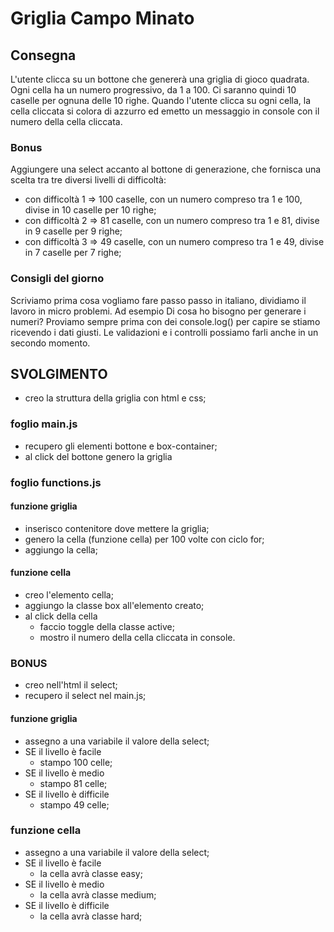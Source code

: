 # Griglia Campo Minato

## Consegna

L'utente clicca su un bottone che genererà una griglia di gioco quadrata.
Ogni cella ha un numero progressivo, da 1 a 100.
Ci saranno quindi 10 caselle per ognuna delle 10 righe.
Quando l'utente clicca su ogni cella, la cella cliccata si colora di azzurro ed emetto un messaggio in console con il numero della cella cliccata.

### Bonus

Aggiungere una select accanto al bottone di generazione, che fornisca una scelta tra tre diversi livelli di difficoltà:

- con difficoltà 1 => 100 caselle, con un numero compreso tra 1 e 100, divise in 10 caselle per 10 righe;
- con difficoltà 2 => 81 caselle, con un numero compreso tra 1 e 81, divise in 9 caselle per 9 righe;
- con difficoltà 3 => 49 caselle, con un numero compreso tra 1 e 49, divise in 7 caselle per 7 righe;

### Consigli del giorno

Scriviamo prima cosa vogliamo fare passo passo in italiano, dividiamo il lavoro in micro problemi.
Ad esempio
Di cosa ho bisogno per generare i numeri?
Proviamo sempre prima con dei console.log() per capire se stiamo ricevendo i dati giusti.
Le validazioni e i controlli possiamo farli anche in un secondo momento.

## SVOLGIMENTO

- creo la struttura della griglia con html e css;

### foglio main.js

- recupero gli elementi bottone e box-container;
- al click del bottone genero la griglia

### foglio functions.js

#### funzione griglia

- inserisco contenitore dove mettere la griglia;
- genero la cella (funzione cella) per 100 volte con ciclo for;
- aggiungo la cella;

#### funzione cella

- creo l'elemento cella;
- aggiungo la classe box all'elemento creato;
- al click della cella
  - faccio toggle della classe active;
  - mostro il numero della cella cliccata in console.

### BONUS

- creo nell'html il select;
- recupero il select nel main.js;

#### funzione griglia

- assegno a una variabile il valore della select;
- SE il livello è facile
  - stampo 100 celle;
- SE il livello è medio
  - stampo 81 celle;
- SE il livello è difficile
  - stampo 49 celle;

### funzione cella

- assegno a una variabile il valore della select;
- SE il livello è facile
  - la cella avrà classe easy;
- SE il livello è medio
  - la cella avrà classe medium;
- SE il livello è difficile
  - la cella avrà classe hard;

